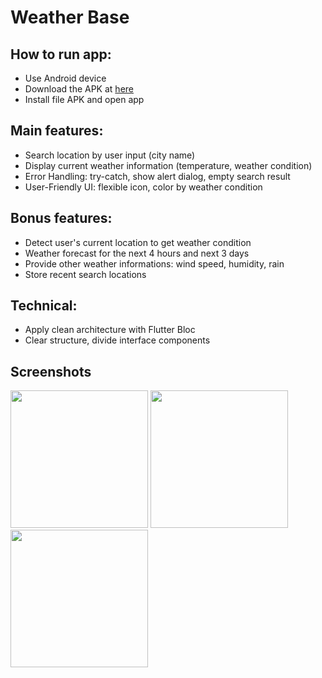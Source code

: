 # Weather Base

## How to run app:
- Use Android device
- Download the APK at [here](apk/weather_base.apk)
- Install file APK and open app

## Main features:
- Search location by user input (city name)
- Display current weather information (temperature, weather condition)
- Error Handling: try-catch, show alert dialog, empty search result
- User-Friendly UI: flexible icon, color by weather condition

## Bonus features:
- Detect user's current location to get weather condition
- Weather forecast for the next 4 hours and next 3 days
- Provide other weather informations: wind speed, humidity, rain
- Store recent search locations

## Technical:
- Apply clean architecture with Flutter Bloc
- Clear structure, divide interface components

## Screenshots
<p float="left">
  <img src="https://github.com/phuongnam195/weather-base/assets/90912187/0ad31b8c-b0c7-44eb-ab70-afaa74edead6" width="220" />
  <img src="https://github.com/phuongnam195/weather-base/assets/90912187/be52caa5-d3b2-4c11-a40d-26d428e79831" width="220" />
  <img src="https://github.com/phuongnam195/weather-base/assets/90912187/d273499f-6348-436a-af45-1a79f109460d" width="220" />
</p>
